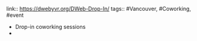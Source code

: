 link:: https://dwebyvr.org/DWeb-Drop-In/
tags:: #Vancouver, #Coworking, #event

- Drop-in coworking sessions
-